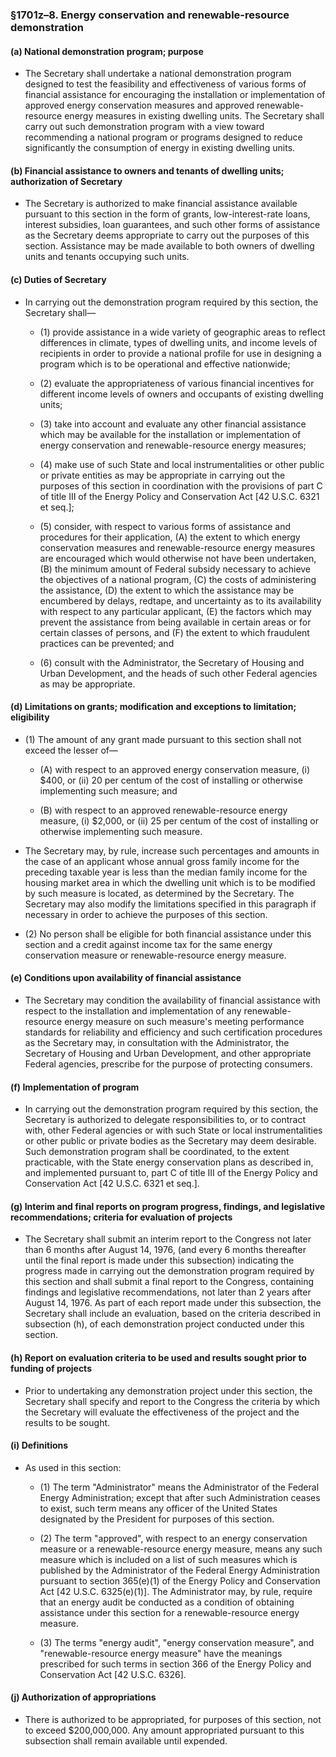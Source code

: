 ### §1701z–8. Energy conservation and renewable-resource demonstration
#### (a) National demonstration program; purpose
* The Secretary shall undertake a national demonstration program designed to test the feasibility and effectiveness of various forms of financial assistance for encouraging the installation or implementation of approved energy conservation measures and approved renewable-resource energy measures in existing dwelling units. The Secretary shall carry out such demonstration program with a view toward recommending a national program or programs designed to reduce significantly the consumption of energy in existing dwelling units.

#### (b) Financial assistance to owners and tenants of dwelling units; authorization of Secretary
* The Secretary is authorized to make financial assistance available pursuant to this section in the form of grants, low-interest-rate loans, interest subsidies, loan guarantees, and such other forms of assistance as the Secretary deems appropriate to carry out the purposes of this section. Assistance may be made available to both owners of dwelling units and tenants occupying such units.

#### (c) Duties of Secretary
* In carrying out the demonstration program required by this section, the Secretary shall—

  * (1) provide assistance in a wide variety of geographic areas to reflect differences in climate, types of dwelling units, and income levels of recipients in order to provide a national profile for use in designing a program which is to be operational and effective nationwide;

  * (2) evaluate the appropriateness of various financial incentives for different income levels of owners and occupants of existing dwelling units;

  * (3) take into account and evaluate any other financial assistance which may be available for the installation or implementation of energy conservation and renewable-resource energy measures;

  * (4) make use of such State and local instrumentalities or other public or private entities as may be appropriate in carrying out the purposes of this section in coordination with the provisions of part C of title III of the Energy Policy and Conservation Act [42 U.S.C. 6321 et seq.];

  * (5) consider, with respect to various forms of assistance and procedures for their application, (A) the extent to which energy conservation measures and renewable-resource energy measures are encouraged which would otherwise not have been undertaken, (B) the minimum amount of Federal subsidy necessary to achieve the objectives of a national program, (C) the costs of administering the assistance, (D) the extent to which the assistance may be encumbered by delays, redtape, and uncertainty as to its availability with respect to any particular applicant, (E) the factors which may prevent the assistance from being available in certain areas or for certain classes of persons, and (F) the extent to which fraudulent practices can be prevented; and

  * (6) consult with the Administrator, the Secretary of Housing and Urban Development, and the heads of such other Federal agencies as may be appropriate.

#### (d) Limitations on grants; modification and exceptions to limitation; eligibility
* (1) The amount of any grant made pursuant to this section shall not exceed the lesser of—

  * (A) with respect to an approved energy conservation measure, (i) $400, or (ii) 20 per centum of the cost of installing or otherwise implementing such measure; and

  * (B) with respect to an approved renewable-resource energy measure, (i) $2,000, or (ii) 25 per centum of the cost of installing or otherwise implementing such measure.


* The Secretary may, by rule, increase such percentages and amounts in the case of an applicant whose annual gross family income for the preceding taxable year is less than the median family income for the housing market area in which the dwelling unit which is to be modified by such measure is located, as determined by the Secretary. The Secretary may also modify the limitations specified in this paragraph if necessary in order to achieve the purposes of this section.

* (2) No person shall be eligible for both financial assistance under this section and a credit against income tax for the same energy conservation measure or renewable-resource energy measure.

#### (e) Conditions upon availability of financial assistance
* The Secretary may condition the availability of financial assistance with respect to the installation and implementation of any renewable-resource energy measure on such measure's meeting performance standards for reliability and efficiency and such certification procedures as the Secretary may, in consultation with the Administrator, the Secretary of Housing and Urban Development, and other appropriate Federal agencies, prescribe for the purpose of protecting consumers.

#### (f) Implementation of program
* In carrying out the demonstration program required by this section, the Secretary is authorized to delegate responsibilities to, or to contract with, other Federal agencies or with such State or local instrumentalities or other public or private bodies as the Secretary may deem desirable. Such demonstration program shall be coordinated, to the extent practicable, with the State energy conservation plans as described in, and implemented pursuant to, part C of title III of the Energy Policy and Conservation Act [42 U.S.C. 6321 et seq.].

#### (g) Interim and final reports on program progress, findings, and legislative recommendations; criteria for evaluation of projects
* The Secretary shall submit an interim report to the Congress not later than 6 months after August 14, 1976, (and every 6 months thereafter until the final report is made under this subsection) indicating the progress made in carrying out the demonstration program required by this section and shall submit a final report to the Congress, containing findings and legislative recommendations, not later than 2 years after August 14, 1976. As part of each report made under this subsection, the Secretary shall include an evaluation, based on the criteria described in subsection (h), of each demonstration project conducted under this section.

#### (h) Report on evaluation criteria to be used and results sought prior to funding of projects
* Prior to undertaking any demonstration project under this section, the Secretary shall specify and report to the Congress the criteria by which the Secretary will evaluate the effectiveness of the project and the results to be sought.

#### (i) Definitions
* As used in this section:

  * (1) The term "Administrator" means the Administrator of the Federal Energy Administration; except that after such Administration ceases to exist, such term means any officer of the United States designated by the President for purposes of this section.

  * (2) The term "approved", with respect to an energy conservation measure or a renewable-resource energy measure, means any such measure which is included on a list of such measures which is published by the Administrator of the Federal Energy Administration pursuant to section 365(e)(1) of the Energy Policy and Conservation Act [42 U.S.C. 6325(e)(1)]. The Administrator may, by rule, require that an energy audit be conducted as a condition of obtaining assistance under this section for a renewable-resource energy measure.

  * (3) The terms "energy audit", "energy conservation measure", and "renewable-resource energy measure" have the meanings prescribed for such terms in section 366 of the Energy Policy and Conservation Act [42 U.S.C. 6326].

#### (j) Authorization of appropriations
* There is authorized to be appropriated, for purposes of this section, not to exceed $200,000,000. Any amount appropriated pursuant to this subsection shall remain available until expended.